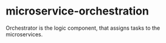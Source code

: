 # microservice-orchestration
Orchestrator is the logic component, that assigns tasks to the microservices.

